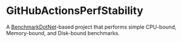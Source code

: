 # GitHubActionsPerfStability

A [BenchmarkDotNet](https://github.com/dotnet/BenchmarkDotNet)-based project that performs simple CPU-bound, Memory-bound, and Disk-bound benchmarks.